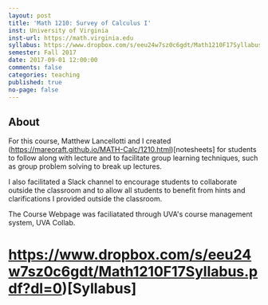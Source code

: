 ```yaml
---
layout: post
title: 'Math 1210: Survey of Calculus I'
inst: University of Virginia
inst-url: https://math.virginia.edu
syllabus: https://www.dropbox.com/s/eeu24w7sz0c6gdt/Math1210F17Syllabus.pdf?dl=0
semester: Fall 2017
date: 2017-09-01 12:00:00
comments: false
categories: teaching
published: true
no-page: false
---
```


About
---
For this course, Matthew Lancellotti and I created (https://mareoraft.github.io/MATH-Calc/1210.html)[notesheets] for students to follow along with lecture and to facilitate group learning techniques, such as group problem solving to break up lectures.

I also facilitated a Slack channel to encourage students to collaborate outside the classroom and to allow all students to benefit from hints and clarifications I provided outside the classroom. 

The Course Webpage was faciliatated through UVA's course management system, UVA Collab.

https://www.dropbox.com/s/eeu24w7sz0c6gdt/Math1210F17Syllabus.pdf?dl=0)[Syllabus]
===
